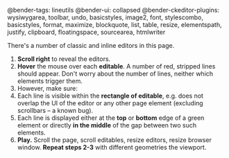 @bender-tags: lineutils
@bender-ui: collapsed
@bender-ckeditor-plugins: wysiwygarea, toolbar, undo, basicstyles, image2, font, stylescombo, basicstyles, format, maximize, blockquote, list, table, resize, elementspath, justify, clipboard, floatingspace, sourcearea, htmlwriter

There's a number of classic and inline editors in this page.

1. **Scroll right** to reveal the editors.
2. **Hover** the mouse over each **editable**. A number of red, stripped lines should appear. Don't worry about the number of lines, neither which elements trigger them.
3. However, make sure:
  1. Each line is visible within the **rectangle of editable**, e.g. does not overlap the UI of the editor or any other page element (excluding scrollbars – a known bug).
  2. Each line is displayed either at the **top** or **bottom** edge of a green element or directly **in the middle** of the gap between two such elements.
4. **Play.** Scroll the page, scroll editables, resize editors, resize browser window. **Repeat steps 2-3** with different geometries the viewport.
